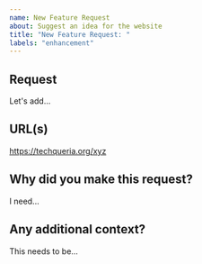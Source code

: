```yaml
---
name: New Feature Request
about: Suggest an idea for the website
title: "New Feature Request: "
labels: "enhancement"
---
```


## Request

Let's add...

## URL(s)

https://techqueria.org/xyz

## Why did you make this request?

I need...

## Any additional context?

This needs to be...
